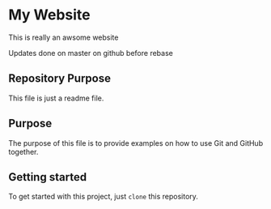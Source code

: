 # My Website

This is really an awsome website

Updates done on master on github before rebase

## Repository Purpose

This file is just a readme file.

## Purpose

The purpose of this file is to provide examples
on how to use Git and GitHub together.

## Getting started

To get started with this project, just `clone` this repository.

